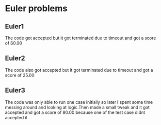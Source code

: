 
# Euler problems

## Euler1
The code got accepted but it got terminated due to timeout and got a score of 60.00

## Euler2
The code also got accepted but it got terminated due to timeout and got a score of 25.00

## Euler3
The code was only able to run one case initially so later I spent some time messing around and looking at logic.Then made a small tweak and it got accepted and got a score of 80.00 because one of the test case didnt accepted it
